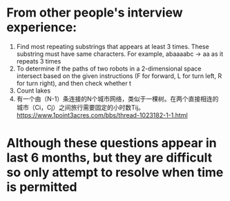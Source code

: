 # From other people's interview experience:
1. Find most repeating substrings that appears at least 3 times. These substring must have same characters. For example, abaaaabc -> aa as it repeats 3 times
2. To determine if the paths of two robots in a 2-dimensional space intersect based on the given instructions (F for forward, L for turn left, R for turn right), and then check whether t
3. Count lakes
4. 有一个由（N-1）条连接的N个城市网络，类似于一棵树。在两个直接相连的城市（Ci，Cj）之间旅行需要固定的小时数Tij。https://www.1point3acres.com/bbs/thread-1023182-1-1.html

# Although these questions appear in last 6 months, but they are difficult so only attempt to resolve when time is permitted
